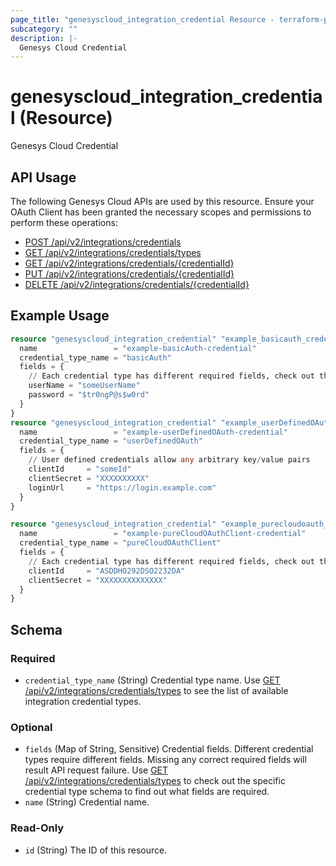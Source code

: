 ```yaml
---
page_title: "genesyscloud_integration_credential Resource - terraform-provider-genesyscloud"
subcategory: ""
description: |-
  Genesys Cloud Credential
---
```

# genesyscloud_integration_credential (Resource)

Genesys Cloud Credential

## API Usage
The following Genesys Cloud APIs are used by this resource. Ensure your OAuth Client has been granted the necessary scopes and permissions to perform these operations:

* [POST /api/v2/integrations/credentials](https://developer.genesys.cloud/api/rest/v2/integrations/#post-api-v2-integrations-credentials)
* [GET /api/v2/integrations/credentials/types](https://developer.genesys.cloud/api/rest/v2/integrations/#get-api-v2-integrations-credentials-types)
* [GET /api/v2/integrations/credentials/{credentialId}](https://developer.genesys.cloud/api/rest/v2/integrations/#get-api-v2-integrations-credentials--credentialId-)
* [PUT /api/v2/integrations/credentials/{credentialId}](https://developer.genesys.cloud/api/rest/v2/integrations/#put-api-v2-integrations-credentials--credentialId-)
* [DELETE /api/v2/integrations/credentials/{credentialId}](https://developer.genesys.cloud/api/rest/v2/integrations/#delete-api-v2-integrations-credentials--credentialId-)

## Example Usage

```terraform
resource "genesyscloud_integration_credential" "example_basicauth_credential" {
  name                 = "example-basicAuth-credential"
  credential_type_name = "basicAuth"
  fields = {
    // Each credential type has different required fields, check out the credential type schema to find out details
    userName = "someUserName"
    password = "$tr0ngP@s$w0rd"
  }
}
resource "genesyscloud_integration_credential" "example_userDefinedOAuth_credential" {
  name                 = "example-userDefinedOAuth-credential"
  credential_type_name = "userDefinedOAuth"
  fields = {
    // User defined credentials allow any arbitrary key/value pairs
    clientId     = "someId"
    clientSecret = "XXXXXXXXXX"
    loginUrl     = "https://login.example.com"
  }
}

resource "genesyscloud_integration_credential" "example_purecloudoauth_credential" {
  name                 = "example-pureCloudOAuthClient-credential"
  credential_type_name = "pureCloudOAuthClient"
  fields = {
    // Each credential type has different required fields, check out the credential type schema to find out details
    clientId     = "ASDDHO292DSO2232DA"
    clientSecret = "XXXXXXXXXXXXXX"
  }
}
```

<!-- schema generated by tfplugindocs -->
## Schema

### Required

- `credential_type_name` (String) Credential type name. Use [GET /api/v2/integrations/credentials/types](https://developer.genesys.cloud/api/rest/v2/integrations/#get-api-v2-integrations-credentials-types) to see the list of available integration credential types.

### Optional

- `fields` (Map of String, Sensitive) Credential fields. Different credential types require different fields. Missing any correct required fields will result API request failure. Use [GET /api/v2/integrations/credentials/types](https://developer.genesys.cloud/api/rest/v2/integrations/#get-api-v2-integrations-credentials-types) to check out the specific credential type schema to find out what fields are required.
- `name` (String) Credential name.

### Read-Only

- `id` (String) The ID of this resource.

